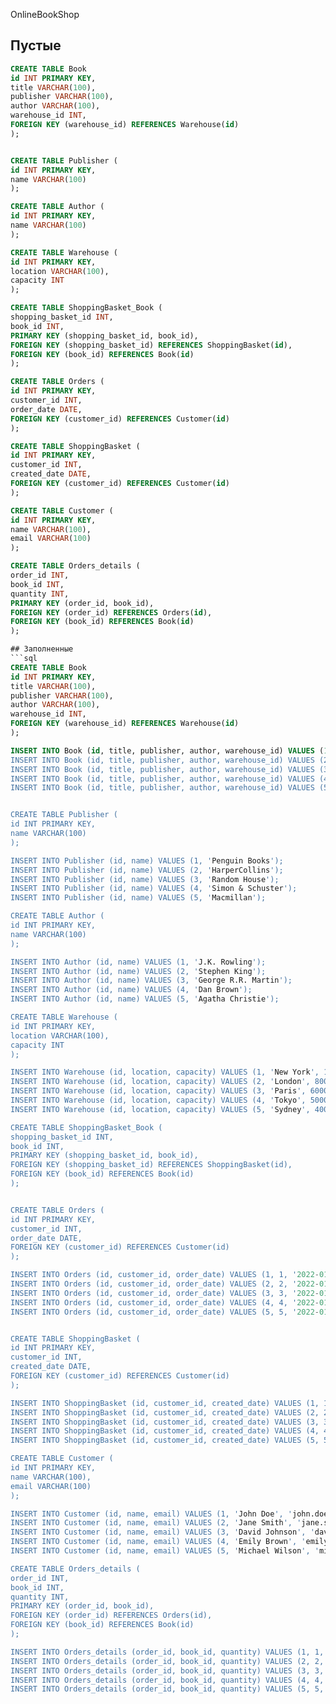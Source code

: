 OnlineBookShop
## Пустые
```sql
CREATE TABLE Book
id INT PRIMARY KEY,
title VARCHAR(100),
publisher VARCHAR(100),
author VARCHAR(100),
warehouse_id INT,
FOREIGN KEY (warehouse_id) REFERENCES Warehouse(id)
);


CREATE TABLE Publisher (
id INT PRIMARY KEY,
name VARCHAR(100)
);

CREATE TABLE Author (
id INT PRIMARY KEY,
name VARCHAR(100)
);

CREATE TABLE Warehouse (
id INT PRIMARY KEY,
location VARCHAR(100),
capacity INT
);

CREATE TABLE ShoppingBasket_Book (
shopping_basket_id INT,
book_id INT,
PRIMARY KEY (shopping_basket_id, book_id),
FOREIGN KEY (shopping_basket_id) REFERENCES ShoppingBasket(id),
FOREIGN KEY (book_id) REFERENCES Book(id)
);

CREATE TABLE Orders (
id INT PRIMARY KEY,
customer_id INT,
order_date DATE,
FOREIGN KEY (customer_id) REFERENCES Customer(id)
);

CREATE TABLE ShoppingBasket (
id INT PRIMARY KEY,
customer_id INT,
created_date DATE,
FOREIGN KEY (customer_id) REFERENCES Customer(id)
);

CREATE TABLE Customer (
id INT PRIMARY KEY,
name VARCHAR(100),
email VARCHAR(100)
);

CREATE TABLE Orders_details (
order_id INT,
book_id INT,
quantity INT,
PRIMARY KEY (order_id, book_id),
FOREIGN KEY (order_id) REFERENCES Orders(id),
FOREIGN KEY (book_id) REFERENCES Book(id)
);

## Заполненные
```sql
CREATE TABLE Book
id INT PRIMARY KEY,
title VARCHAR(100),
publisher VARCHAR(100),
author VARCHAR(100),
warehouse_id INT,
FOREIGN KEY (warehouse_id) REFERENCES Warehouse(id)
);

INSERT INTO Book (id, title, publisher, author, warehouse_id) VALUES (1, 'Harry Potter and the Philosopher's Stone', 'Bloomsbury Publishing', 'J.K. Rowling', 1);
INSERT INTO Book (id, title, publisher, author, warehouse_id) VALUES (2, 'It', 'Viking Press', 'Stephen King', 2);
INSERT INTO Book (id, title, publisher, author, warehouse_id) VALUES (3, 'A Game of Thrones', 'Bantam Spectra', 'George R.R. Martin', 3);
INSERT INTO Book (id, title, publisher, author, warehouse_id) VALUES (4, 'The Da Vinci Code', 'Doubleday', 'Dan Brown', 4);
INSERT INTO Book (id, title, publisher, author, warehouse_id) VALUES (5, 'Murder on the Orient Express', 'Collins Crime Club', 'Agatha Christie', 5);


CREATE TABLE Publisher (
id INT PRIMARY KEY,
name VARCHAR(100)
);

INSERT INTO Publisher (id, name) VALUES (1, 'Penguin Books');
INSERT INTO Publisher (id, name) VALUES (2, 'HarperCollins');
INSERT INTO Publisher (id, name) VALUES (3, 'Random House');
INSERT INTO Publisher (id, name) VALUES (4, 'Simon & Schuster');
INSERT INTO Publisher (id, name) VALUES (5, 'Macmillan');

CREATE TABLE Author (
id INT PRIMARY KEY,
name VARCHAR(100)
);

INSERT INTO Author (id, name) VALUES (1, 'J.K. Rowling');
INSERT INTO Author (id, name) VALUES (2, 'Stephen King');
INSERT INTO Author (id, name) VALUES (3, 'George R.R. Martin');
INSERT INTO Author (id, name) VALUES (4, 'Dan Brown');
INSERT INTO Author (id, name) VALUES (5, 'Agatha Christie');

CREATE TABLE Warehouse (
id INT PRIMARY KEY,
location VARCHAR(100),
capacity INT
);

INSERT INTO Warehouse (id, location, capacity) VALUES (1, 'New York', 10000);
INSERT INTO Warehouse (id, location, capacity) VALUES (2, 'London', 8000);
INSERT INTO Warehouse (id, location, capacity) VALUES (3, 'Paris', 6000);
INSERT INTO Warehouse (id, location, capacity) VALUES (4, 'Tokyo', 5000);
INSERT INTO Warehouse (id, location, capacity) VALUES (5, 'Sydney', 4000);

CREATE TABLE ShoppingBasket_Book (
shopping_basket_id INT,
book_id INT,
PRIMARY KEY (shopping_basket_id, book_id),
FOREIGN KEY (shopping_basket_id) REFERENCES ShoppingBasket(id),
FOREIGN KEY (book_id) REFERENCES Book(id)
);


CREATE TABLE Orders (
id INT PRIMARY KEY,
customer_id INT,
order_date DATE,
FOREIGN KEY (customer_id) REFERENCES Customer(id)
);

INSERT INTO Orders (id, customer_id, order_date) VALUES (1, 1, '2022-01-10');
INSERT INTO Orders (id, customer_id, order_date) VALUES (2, 2, '2022-01-11');
INSERT INTO Orders (id, customer_id, order_date) VALUES (3, 3, '2022-01-12');
INSERT INTO Orders (id, customer_id, order_date) VALUES (4, 4, '2022-01-13');
INSERT INTO Orders (id, customer_id, order_date) VALUES (5, 5, '2022-01-14');


CREATE TABLE ShoppingBasket (
id INT PRIMARY KEY,
customer_id INT,
created_date DATE,
FOREIGN KEY (customer_id) REFERENCES Customer(id)
);

INSERT INTO ShoppingBasket (id, customer_id, created_date) VALUES (1, 1, '2022-01-01');
INSERT INTO ShoppingBasket (id, customer_id, created_date) VALUES (2, 2, '2022-01-02');
INSERT INTO ShoppingBasket (id, customer_id, created_date) VALUES (3, 3, '2022-01-03');
INSERT INTO ShoppingBasket (id, customer_id, created_date) VALUES (4, 4, '2022-01-04');
INSERT INTO ShoppingBasket (id, customer_id, created_date) VALUES (5, 5, '2022-01-05');

CREATE TABLE Customer (
id INT PRIMARY KEY,
name VARCHAR(100),
email VARCHAR(100)
);

INSERT INTO Customer (id, name, email) VALUES (1, 'John Doe', 'john.doe@example.com');
INSERT INTO Customer (id, name, email) VALUES (2, 'Jane Smith', 'jane.smith@example.com');
INSERT INTO Customer (id, name, email) VALUES (3, 'David Johnson', 'david.johnson@example.com');
INSERT INTO Customer (id, name, email) VALUES (4, 'Emily Brown', 'emily.brown@example.com');
INSERT INTO Customer (id, name, email) VALUES (5, 'Michael Wilson', 'michael.wilson@example.com');

CREATE TABLE Orders_details (
order_id INT,
book_id INT,
quantity INT,
PRIMARY KEY (order_id, book_id),
FOREIGN KEY (order_id) REFERENCES Orders(id),
FOREIGN KEY (book_id) REFERENCES Book(id)
);

INSERT INTO Orders_details (order_id, book_id, quantity) VALUES (1, 1, 2);
INSERT INTO Orders_details (order_id, book_id, quantity) VALUES (2, 2, 1);
INSERT INTO Orders_details (order_id, book_id, quantity) VALUES (3, 3, 3);
INSERT INTO Orders_details (order_id, book_id, quantity) VALUES (4, 4, 1);
INSERT INTO Orders_details (order_id, book_id, quantity) VALUES (5, 5, 2);
